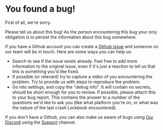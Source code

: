 # You found a bug!
First of all, we're sorry. 

Please tell us about this bug! As the person encountering this bug your only obligation is to persist the information about this bug somewhere.

If you have a Github account you can create a [Github Issue](https://github.com/lockbook/lockbook/issues/new) and someone on our team will be in touch. Here are some ways you can help us:
- Search to see if the issue exists already. Feel free to add more information to the original issue, even if it's just a reaction to tell us that this is something you'd like fixed.
- If possible (or relevant) try to capture a video of you encountering the problem. Try to provide us with steps to reproduce the problem.
- Go into settings, and copy the "debug info". It will contain no secrets, should be short enough for you to review. If possible, please attach this to your bug report. This contains the answer to a number of the questions we'd like to ask you (like what platform you're on, or what was the nature of the last crash Lockbook encountered).

If you don't have a Github, you can also make us aware of bugs using [Our Discord](https://discord.gg/lockbook) using the [Support](https://discord.com/channels/1014184997751619664/1368631136145903736) channel.